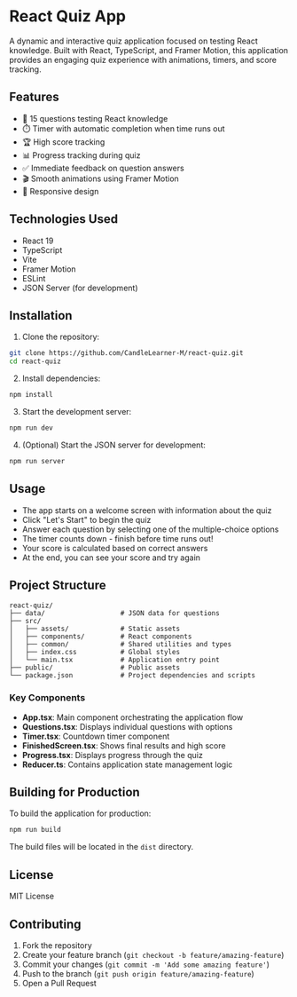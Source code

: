 # React Quiz App

A dynamic and interactive quiz application focused on testing React knowledge. Built with React, TypeScript, and Framer Motion, this application provides an engaging quiz experience with animations, timers, and score tracking.

## Features

- 🧠 15 questions testing React knowledge
- ⏱️ Timer with automatic completion when time runs out
- 🏆 High score tracking
- 📊 Progress tracking during quiz
- ✅ Immediate feedback on question answers
- 🎬 Smooth animations using Framer Motion
- 📱 Responsive design

## Technologies Used

- React 19
- TypeScript
- Vite
- Framer Motion
- ESLint
- JSON Server (for development)

## Installation

1. Clone the repository:
  ```bash
  git clone https://github.com/CandleLearner-M/react-quiz.git
  cd react-quiz
  ```

2. Install dependencies:
  ```bash
  npm install
  ```

3. Start the development server:
  ```bash
  npm run dev
  ```

4. (Optional) Start the JSON server for development:
  ```bash
  npm run server
  ```

## Usage

- The app starts on a welcome screen with information about the quiz
- Click "Let's Start" to begin the quiz
- Answer each question by selecting one of the multiple-choice options
- The timer counts down - finish before time runs out!
- Your score is calculated based on correct answers
- At the end, you can see your score and try again

## Project Structure

```
react-quiz/
├── data/                   # JSON data for questions
├── src/
│   ├── assets/             # Static assets
│   ├── components/         # React components
│   ├── common/             # Shared utilities and types
│   ├── index.css           # Global styles
│   └── main.tsx            # Application entry point
├── public/                 # Public assets
└── package.json            # Project dependencies and scripts
```

### Key Components

- **App.tsx**: Main component orchestrating the application flow
- **Questions.tsx**: Displays individual questions with options
- **Timer.tsx**: Countdown timer component
- **FinishedScreen.tsx**: Shows final results and high score
- **Progress.tsx**: Displays progress through the quiz
- **Reducer.ts**: Contains application state management logic

## Building for Production

To build the application for production:

```bash
npm run build
```

The build files will be located in the `dist` directory.

## License

MIT License

## Contributing

1. Fork the repository
2. Create your feature branch (`git checkout -b feature/amazing-feature`)
3. Commit your changes (`git commit -m 'Add some amazing feature'`)
4. Push to the branch (`git push origin feature/amazing-feature`)
5. Open a Pull Request